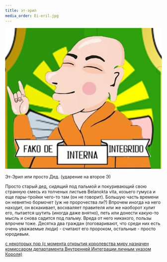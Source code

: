 ```yaml
---
title: эт-эрил
media_order: Ei-eril.jpg
---
```


![](Ei-eril.jpg)


Эт-Эрил или просто Дед. (ударение на второе Э)

Просто старый дед, сидящий под пальмой и покуривающий свою странную смесь из толченых листьев Belanokta vita, козьего гумуса и еще пары-тройки чего-то там (он не говорит).
Большую часть времени он невнятно бормочет (уж не пророчества ли?) Впрочем иногда на него находит, он вскакивает, восхваляет правителя или же наоборот хулит его, пытается шутить (иногда даже внятно), петь или донести какую-то мысль и снова садится под пальму.
Вреда от него никакого, пользы впрочем тоже. Десятка два граждан (поговаривают, что среди них есть очень уважаемые люди) - считают его пророком, остальные - просто юродивым.
 
[с некоторых пор (с момента открытия королевства миру назначен комиссаром департамента Внутренней Интеграции личным указом Короля)](http://lambopedia.ru/svyashennoe-korolevstvo-lambotero/nashi-ministerstva/ministerstvo-integracii/departament-vnutrennei-integracii/et-eril/kak-et-eril-stal-komissarom)